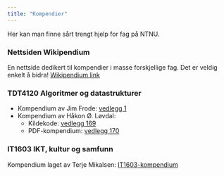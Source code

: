```yaml
---
title: "Kompendier"
---
```


Her kan man finne sårt trengt hjelp for fag på NTNU.

### Nettsiden Wikipendium
En nettside dedikert til kompendier i masse forskjellige fag. Det er veldig enkelt å bidra!
[Wikipendium link](https://www.wikipendium.no/)

### TDT4120 Algoritmer og datastrukturer
* Kompendium av Jim Frode: [vedlegg 1](https://wiki.online.ntnu.no/attachments/1-oppsummering_algdat.pdf)  
* Kompendium av Håkon Ø. Løvdal:  
    * Kildekode: [vedlegg 169](https://wiki.online.ntnu.no/attachments/169-Kompendium.zip)  
    * PDF-kompendium: [vedlegg 170](https://wiki.online.ntnu.no/attachments/170-algdat.pdf)

### IT1603 IKT, kultur og samfunn
Kompendium laget av Terje Mikalsen: [IT1603-kompendium](https://www.dropbox.com/s/ztmeyvwd58ng7b4/IT1603%20IKT%2C%20kultur%20og%20samfunn.rar?dl=0)